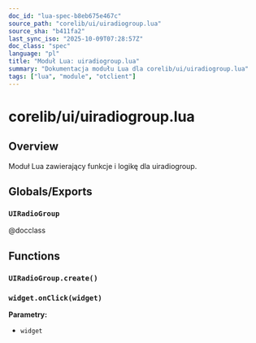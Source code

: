 ```yaml
---
doc_id: "lua-spec-b8eb675e467c"
source_path: "corelib/ui/uiradiogroup.lua"
source_sha: "b411fa2"
last_sync_iso: "2025-10-09T07:28:57Z"
doc_class: "spec"
language: "pl"
title: "Moduł Lua: uiradiogroup.lua"
summary: "Dokumentacja modułu Lua dla corelib/ui/uiradiogroup.lua"
tags: ["lua", "module", "otclient"]
---
```


# corelib/ui/uiradiogroup.lua

## Overview

Moduł Lua zawierający funkcje i logikę dla uiradiogroup.

## Globals/Exports

### `UIRadioGroup`

@docclass

## Functions

### `UIRadioGroup.create()`

### `widget.onClick(widget)`

**Parametry:**

- `widget`
